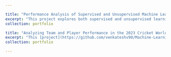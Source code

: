 ```yaml
---

title: "Performance Analysis of Supervised and Unsupervised Machine Learning Models"
excerpt: "This project explores both supervised and unsupervised learning techniques on the Seeds and Obesity datasets (UCI website). In the [supervised learning analysis](https://github.com/venkateshv90/Machine-Learning/tree/main/Supervised), KNN, SVM, and NN models were evaluated. It was found that while all models performed well on the simpler Seeds dataset, the more complex Obesity dataset highlighted SVM’s superior performance. The study underscores how dataset complexity and feature structure impact model efficiency and accuracy. The [unsupervised learning component](https://github.com/venkateshv90/Machine-Learning/tree/main/Unsupervised) applied Expectation Maximization and k-Means clustering models to the two datasets. Dimensionality reduction techniques (PCA, ICA, RP) were also applied to effectively identify the underlying data structures. Notably, dimensionality reduction enhanced NN performance, and integrating clustering insights further refined model accuracy. These findings demonstrate the power of combining supervised and unsupervised approaches for comprehensive data analysis"
collection: portfolio

title: "Analyzing Team and Player Performance in the 2023 Cricket World Cup"
excerpt: "This [project](https://github.com/venkateshv90/Machine-Learning/tree/main/Cricket-World-Cup-2023) examines the performance of teams and players in the 2023 Cricket World Cup, focusing on key aspects such as batting and bowling statistics, wicket dismissal types, and venue impact. As one of the most prestigious international cricket tournaments, the World Cup brings together top teams from around the globe. The 2023 edition, hosted in India, featured ten teams competing across multiple venues. This analysis provides valuable insights into the factors influencing match outcomes, shedding light on team strategies and individual performances that shaped the tournament."
collection: portfolio

---
```




